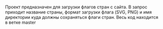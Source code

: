Проект предназначен для загрузки флагов стран с сайта. 
В запрос приходит название страны, формат загрузки флага (SVG, PNG) и имя директории куда должны сохраняться флаги стран.
Весь код находится в ветке master
